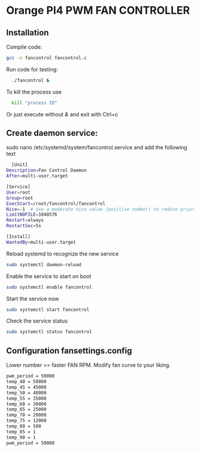 
# Orange PI4 PWM FAN CONTROLLER












## Installation

Compile code:
```bash
gcc -o fancontrol fancontrol.c
```
Run code for testing:
```bash
  ./fancontrol &
```
To kill the process use
```bash
  kill "process ID"
```
Or just execute without *&* and exit with Ctrl+c
## Create daemon service:
sudo nano /etc/systemd/system/fancontrol.service
and add the following text




```bash
  [Unit]
Description=Fan Control Daemon
After=multi-user.target

[Service]
User=root
Group=root
ExecStart=/root/fancontrol/fancontrol
Nice=-1  # Use a moderate nice value (positive number) to reduce priority
LimitNOFILE=1048576
Restart=always
RestartSec=5s

[Install]
WantedBy=multi-user.target
```

 Reload systemd to recognize the new service
```bash
sudo systemctl daemon-reload
```
 Enable the service to start on boot
```bash
sudo systemctl enable fancontrol
```
 Start the service now
```bash
sudo systemctl start fancontrol
```
 Check the service status
```bash
sudo systemctl status fancontrol
```





## Configuration fansettings.config

Lower number == faster FAN RPM.
Modify fan curve to your liking.

```bash
pwm_period = 50000
temp_40 = 50000
temp_45 = 45000
temp_50 = 40000
temp_55 = 35000
temp_60 = 30000
temp_65 = 25000
temp_70 = 20000
temp_75 = 12000
temp_80 = 500
temp_85 = 1
temp_90 = 1
pwm_period = 50000
```


